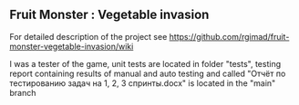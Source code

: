 ## Fruit Monster : Vegetable invasion

For detailed description of the project see
https://github.com/rgimad/fruit-monster-vegetable-invasion/wiki

I was a tester of the game, unit tests are located in folder "tests", testing report containing results of manual and auto testing and called "Отчёт по тестированию задач на 1, 2, 3 спринты.docx" is located in the "main" branch
